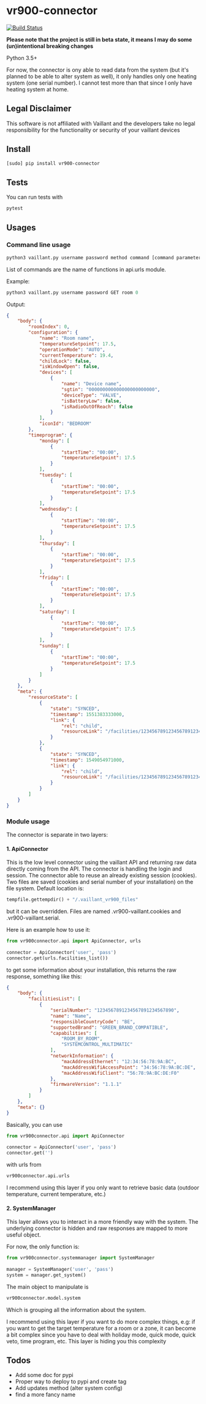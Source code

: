 # vr900-connector

[![Build Status](https://travis-ci.com/thomasgermain/vr900-connector.svg?branch=develop)](https://travis-ci.com/thomasgermain/vr900-connector)

<b>Please note that the project is still in beta state, it means  I may do some (un)intentional breaking changes</b>

Python 3.5+

For now, the connector is ony able to read data from the system (but it's planned to be able to alter system as well), it only handles only one heating system (one serial number). I cannot test more than that since I only have heating system at home.

## Legal Disclaimer
This software is not affiliated with Vaillant and the developers take no legal responsibility for the functionality or security of your vaillant devices

## Install
```bash
[sudo] pip install vr900-connector 
```

## Tests
You can run tests with
```bash
pytest
```

## Usages

### Command line usage

```python
python3 vaillant.py username password method command [command parameters]
```
List of commands are the name of functions in api.urls module.

Example:
```python
python3 vaillant.py username password GET room 0
```

Output:
```json
{
    "body": {
        "roomIndex": 0,
        "configuration": {
            "name": "Room name",
            "temperatureSetpoint": 17.5,
            "operationMode": "AUTO",
            "currentTemperature": 19.4,
            "childLock": false,
            "isWindowOpen": false,
            "devices": [
                {
                    "name": "Device name",
                    "sgtin": "000000000000000000000000",
                    "deviceType": "VALVE",
                    "isBatteryLow": false,
                    "isRadioOutOfReach": false
                }
            ],
            "iconId": "BEDROOM"
        },
        "timeprogram": {
            "monday": [
                {
                    "startTime": "00:00",
                    "temperatureSetpoint": 17.5
                }
            ],
            "tuesday": [
                {
                    "startTime": "00:00",
                    "temperatureSetpoint": 17.5
                }
            ],
            "wednesday": [
                {
                    "startTime": "00:00",
                    "temperatureSetpoint": 17.5
                }
            ],
            "thursday": [
                {
                    "startTime": "00:00",
                    "temperatureSetpoint": 17.5
                }
            ],
            "friday": [
                {
                    "startTime": "00:00",
                    "temperatureSetpoint": 17.5
                }
            ],
            "saturday": [
                {
                    "startTime": "00:00",
                    "temperatureSetpoint": 17.5
                }
            ],
            "sunday": [
                {
                    "startTime": "00:00",
                    "temperatureSetpoint": 17.5
                }
            ]
        }
    },
    "meta": {
        "resourceState": [
            {
                "state": "SYNCED",
                "timestamp": 1551383333000,
                "link": {
                    "rel": "child",
                    "resourceLink": "/facilities/1234567891234567891234567890/rbr/v1/rooms/0/configuration"
                }
            },
            {
                "state": "SYNCED",
                "timestamp": 1549054971000,
                "link": {
                    "rel": "child",
                    "resourceLink": "/facilities/1234567891234567891234567890/rbr/v1/rooms/0/timeprogram"
                }
            }
        ]
    }
}

```


### Module usage
 
The connector is separate in two layers:

#### 1. ApiConnector
This is the low level connector using the vaillant API and returning raw data directly coming from the API. The connector is handling the login and session.
The connector able to reuse an already existing session (cookies). Two files are saved (cookies and serial number of your installation) on the file system. Default location is:
```python
tempfile.gettempdir() + "/.vaillant_vr900_files"
```
but it can be overridden. Files are named .vr900-vaillant.cookies and .vr900-vaillant.serial.


Here is an example how to use it:
```python
from vr900connector.api import ApiConnector, urls
   
connector = ApiConnector('user', 'pass')
connector.get(urls.facilities_list()) 
```
to get some information about your installation, this returns the raw response, something like this:
```json
{
    "body": {
        "facilitiesList": [
            {
                "serialNumber": "1234567891234567891234567890",
                "name": "Name",
                "responsibleCountryCode": "BE",
                "supportedBrand": "GREEN_BRAND_COMPATIBLE",
                "capabilities": [
                    "ROOM_BY_ROOM",
                    "SYSTEMCONTROL_MULTIMATIC"
                ],
                "networkInformation": {
                    "macAddressEthernet": "12:34:56:78:9A:BC",
                    "macAddressWifiAccessPoint": "34:56:78:9A:BC:DE",
                    "macAddressWifiClient": "56:78:9A:BC:DE:F0"
                },
                "firmwareVersion": "1.1.1"
            }
        ]
    },
    "meta": {}
}
```

Basically, you can use 
```python
from vr900connector.api import ApiConnector
   
connector = ApiConnector('user', 'pass')
connector.get('') 
```
with urls from
```python
vr900connector.api.urls
``` 

I recommend using this layer if you only want to retrieve basic data (outdoor temperature, current temperature, etc.)

#### 2. SystemManager
This layer allows you to interact in a more friendly way with the system.
The underlying connector is hidden and raw responses are mapped to more useful object.

For now, the only function is:
```python
from vr900connector.systemmanager import SystemManager
   
manager = SystemManager('user', 'pass')
system = manager.get_system() 
```

The main object to manipulate is 
 ```python
 vr900connector.model.system
 ```
 
 Which is grouping all the information about the system.
 
 I recommend using this layer if you want to do more complex things, e.g: if you want to get the target temperature for 
 a room or a zone, it can become a bit complex since you have to deal with holiday mode, quick mode, quick veto, time program, etc.
 This layer is hiding you  this complexity

## Todos
* Add some doc for pypi
* Proper way to deploy to pypi and create tag
* Add updates method (alter system config)
* find a more fancy name
